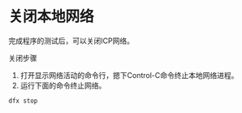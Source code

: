 # 关闭本地网络

完成程序的测试后，可以关闭ICP网络。

关闭步骤

1. 打开显示网络活动的命令行，摁下Control-C命令终止本地网络进程。
2. 运行下面的命令终止网络。

```text
dfx stop
```

